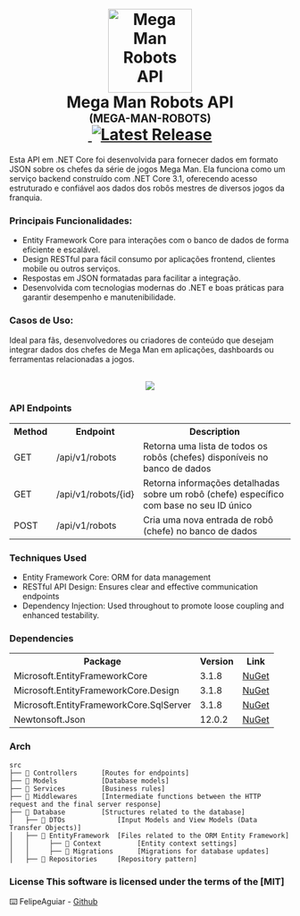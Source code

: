 <h1 align="center">
  <br />
  <img
    src="./_docs/assets/icon.png"
    alt="Mega Man Robots API"
    width="150"
  />
  <br />
  <b>Mega Man Robots API</b>
  <br />
  <sub
    ><sup><b>(MEGA-MAN-ROBOTS)</b></sup></sub
  >
  <br />
  <a
    href="https://github.com/felipeAguiarCode/MegaApiDotnetCore/actions/workflows/build.yml"
  >
    <img
      src="https://github.com/felipeAguiarCode/MegaApiDotnetCore/actions/workflows/build.yml/badge.svg"
      alt=""
    />
  </a>
  <a href="https://github.com/felipeAguiarCode/MegaApiDotnetCore/releases/latest">
    <img
      src="https://img.shields.io/github/v/release/felipeAguiarCode/MegaApiDotnetCore"
      alt="Latest Release"
    />
  </a>
</h1>

  Esta API em .NET Core foi desenvolvida para fornecer dados em formato JSON sobre os chefes da série de jogos Mega Man.
  Ela funciona como um serviço backend construído com .NET Core 3.1, oferecendo acesso estruturado e confiável aos dados dos robôs mestres de diversos jogos da franquia.
 

### Principais Funcionalidades:
  - Entity Framework Core para interações com o banco de dados de forma eficiente e escalável.
  - Design RESTful para fácil consumo por aplicações frontend, clientes mobile ou outros serviços.
  - Respostas em JSON formatadas para facilitar a integração.
  - Desenvolvida com tecnologias modernas do .NET e boas práticas para garantir desempenho e manutenibilidade.

### Casos de Uso:
  Ideal para fãs, desenvolvedores ou criadores de conteúdo que desejam integrar dados dos chefes de Mega Man
em aplicações, dashboards ou ferramentas relacionadas a jogos.
 
<p align="center">
  <br />
  <img src="./_docs/assets/carbon.png" />
</p>

### API Endpoints

<table align="center">
  <tr>
    <th>Method</th>
    <th>Endpoint</th>
    <th>Description</th>
  </tr>
  <tr>
    <td>GET</td>
    <td>/api/v1/robots</td>
    <td>Retorna uma lista de todos os robôs (chefes) disponíveis no banco de dados</td>
  </tr>
  <tr>
    <td>GET</td>
    <td>/api/v1/robots/{id}</td>
    <td>Retorna informações detalhadas sobre um robô (chefe) específico com base no seu ID único</td>
  </tr>
  <tr>
    <td>POST</td>
    <td>/api/v1/robots</td>
    <td>Cria uma nova entrada de robô (chefe) no banco de dados</td>
  </tr>
</table>

### Techniques Used
  - Entity Framework Core: ORM for data management
  - RESTful API Design: Ensures clear and effective communication endpoints
  - Dependency Injection: Used throughout to promote loose coupling and enhanced testability.

### Dependencies

<table align="center">
  <tr>
    <th>Package</th>
    <th>Version</th>
    <th>Link</th>
  </tr>
  <tr>
    <td>Microsoft.EntityFrameworkCore</td>
    <td>3.1.8</td>
    <td>
      <a
        href="https://www.nuget.org/packages/Microsoft.EntityFrameworkCore/3.1.8"
        >NuGet</a
      >
    </td>
  </tr>
  <tr>
    <td>Microsoft.EntityFrameworkCore.Design</td>
    <td>3.1.8</td>
    <td>
      <a
        href="https://www.nuget.org/packages/Microsoft.EntityFrameworkCore.Design/3.1.8"
        >NuGet</a
      >
    </td>
  </tr>
  <tr>
    <td>Microsoft.EntityFrameworkCore.SqlServer</td>
    <td>3.1.8</td>
    <td>
      <a
        href="https://www.nuget.org/packages/Microsoft.EntityFrameworkCore.SqlServer/3.1.8"
        >NuGet</a
      >
    </td>
  </tr>
  <tr>
    <td>Newtonsoft.Json</td>
    <td>12.0.2</td>
    <td>
      <a href="https://www.nuget.org/packages/Newtonsoft.Json/12.0.2">NuGet</a>
    </td>
  </tr>
</table>

### Arch

```🌐
src
├── 📂 Controllers      [Routes for endpoints]
├── 📂 Models           [Database models]
├── 📂 Services         [Business rules]
├── 📂 Middlewares      [Intermediate functions between the HTTP request and the final server response]
├── 📂 Database         [Structures related to the database]
│   ├── 📂 DTOs             [Input Models and View Models (Data Transfer Objects)]
│   ├── 📂 EntityFramework  [Files related to the ORM Entity Framework]
│   │     ├── 📂 Context         [Entity context settings]
│   │     ├── 📂 Migrations      [Migrations for database updates]
│   ├── 📂 Repositories     [Repository pattern]
```

### License This software is licensed under the terms of the [MIT]

⌨️ FelipeAguiar -
[Github](https://github.com/felipeAguiarCode)

